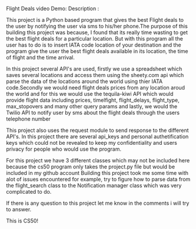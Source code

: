 Flight Deals
video Demo: 
Description :
 
This project is a Python based program that gives the best Flight deals to the user by notifying the user via sms to his/her phone.The purpose of this building this project was because, I found
that its really time wasting to get the best flight deals for a particular location. But with this program all the user has to do is to insert IATA code location of your destination and the program 
give the user the best flight deals available in its location, the time of flight and the time arrival.

In this project several API's are used, firstly we use a spreadsheet which saves several locations and access them using the sheety.com api which parse the data of the locations around the world using
thier IATA code.Secondly we would need flight deals prices from any location aroud the world and for this we would use the tequila-kiwi API which would provide flight data including prices, timelfight, 
flight_delays, flight_type, max_stopovers and many other query params and lastly,  we would the Twilio API to notify user by sms about the flight deals through the users telephone number

This project also uses the request module to send response to the different API's. In this project there are several api_keys and personal authetification keys which could not be revealed to keep my confidentiality and
users privacy for people who would use the program.

For this project we have 3 different classes which may not be included here because the cs50 program only takes the project.py file but would be included in my github account 
Building this project took me some time with alot of issues encountered for example, try to figure how to parse data from the flight_search class to the Notification manager class which was very complicated to do.

If there is any question to this project let me know in the comments i will try to answer.

This is CS50!